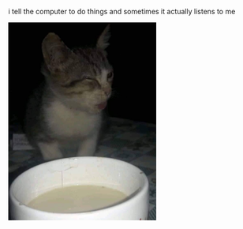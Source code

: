 i tell the computer to do things and sometimes it actually listens to me
<!--START_SECTION:update_image-->
<img src=https://raw.githubusercontent.com/sneakykestrel/sneakykestrel/main/.github/images/disgust.jpg height="" width="300" align=left alt=kitty />
<!--END_SECTION:update_image-->

